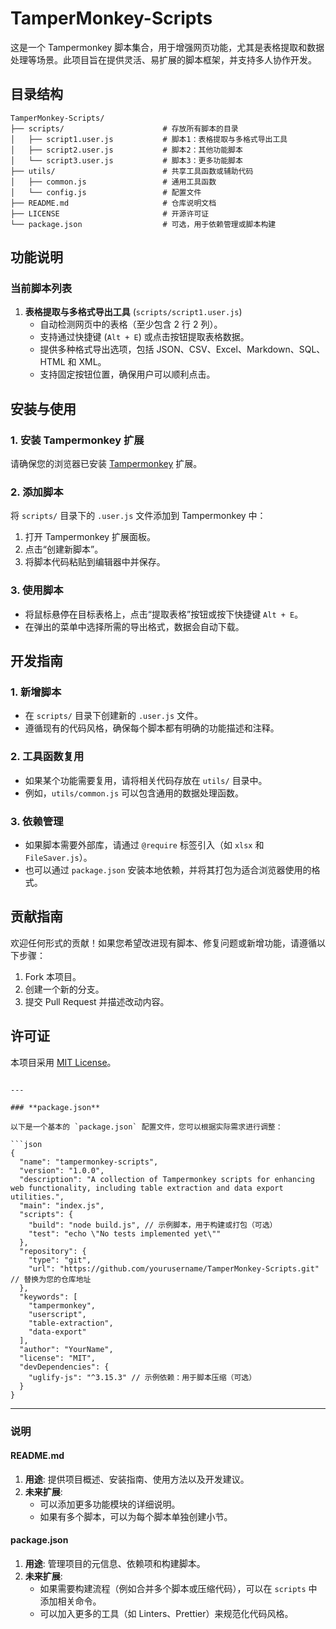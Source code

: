 ﻿
# TamperMonkey-Scripts

这是一个 Tampermonkey 脚本集合，用于增强网页功能，尤其是表格提取和数据处理等场景。此项目旨在提供灵活、易扩展的脚本框架，并支持多人协作开发。

## 目录结构

```
TamperMonkey-Scripts/
├── scripts/                      # 存放所有脚本的目录
│   ├── script1.user.js           # 脚本1：表格提取与多格式导出工具
│   ├── script2.user.js           # 脚本2：其他功能脚本
│   └── script3.user.js           # 脚本3：更多功能脚本
├── utils/                        # 共享工具函数或辅助代码
│   ├── common.js                 # 通用工具函数
│   └── config.js                 # 配置文件
├── README.md                     # 仓库说明文档
├── LICENSE                       # 开源许可证
└── package.json                  # 可选，用于依赖管理或脚本构建
```

## 功能说明

### 当前脚本列表

1. **表格提取与多格式导出工具** (`scripts/script1.user.js`)
   - 自动检测网页中的表格（至少包含 2 行 2 列）。
   - 支持通过快捷键 (`Alt + E`) 或点击按钮提取表格数据。
   - 提供多种格式导出选项，包括 JSON、CSV、Excel、Markdown、SQL、HTML 和 XML。
   - 支持固定按钮位置，确保用户可以顺利点击。

## 安装与使用

### 1. 安装 Tampermonkey 扩展
请确保您的浏览器已安装 [Tampermonkey](https://www.tampermonkey.net/) 扩展。

### 2. 添加脚本
将 `scripts/` 目录下的 `.user.js` 文件添加到 Tampermonkey 中：
   1. 打开 Tampermonkey 扩展面板。
   2. 点击“创建新脚本”。
   3. 将脚本代码粘贴到编辑器中并保存。

### 3. 使用脚本
- 将鼠标悬停在目标表格上，点击“提取表格”按钮或按下快捷键 `Alt + E`。
- 在弹出的菜单中选择所需的导出格式，数据会自动下载。

## 开发指南

### 1. 新增脚本
- 在 `scripts/` 目录下创建新的 `.user.js` 文件。
- 遵循现有的代码风格，确保每个脚本都有明确的功能描述和注释。

### 2. 工具函数复用
- 如果某个功能需要复用，请将相关代码存放在 `utils/` 目录中。
- 例如，`utils/common.js` 可以包含通用的数据处理函数。

### 3. 依赖管理
- 如果脚本需要外部库，请通过 `@require` 标签引入（如 `xlsx` 和 `FileSaver.js`）。
- 也可以通过 `package.json` 安装本地依赖，并将其打包为适合浏览器使用的格式。

## 贡献指南

欢迎任何形式的贡献！如果您希望改进现有脚本、修复问题或新增功能，请遵循以下步骤：
1. Fork 本项目。
2. 创建一个新的分支。
3. 提交 Pull Request 并描述改动内容。

## 许可证

本项目采用 [MIT License](LICENSE)。
```

---

### **package.json**

以下是一个基本的 `package.json` 配置文件，您可以根据实际需求进行调整：

```json
{
  "name": "tampermonkey-scripts",
  "version": "1.0.0",
  "description": "A collection of Tampermonkey scripts for enhancing web functionality, including table extraction and data export utilities.",
  "main": "index.js",
  "scripts": {
    "build": "node build.js", // 示例脚本，用于构建或打包（可选）
    "test": "echo \"No tests implemented yet\""
  },
  "repository": {
    "type": "git",
    "url": "https://github.com/yourusername/TamperMonkey-Scripts.git" // 替换为您的仓库地址
  },
  "keywords": [
    "tampermonkey",
    "userscript",
    "table-extraction",
    "data-export"
  ],
  "author": "YourName",
  "license": "MIT",
  "devDependencies": {
    "uglify-js": "^3.15.3" // 示例依赖：用于脚本压缩（可选）
  }
}
```

---

### 说明

#### **README.md**
1. **用途**: 提供项目概述、安装指南、使用方法以及开发建议。
2. **未来扩展**:
   - 可以添加更多功能模块的详细说明。
   - 如果有多个脚本，可以为每个脚本单独创建小节。

#### **package.json**
1. **用途**: 管理项目的元信息、依赖项和构建脚本。
2. **未来扩展**:
   - 如果需要构建流程（例如合并多个脚本或压缩代码），可以在 `scripts` 中添加相关命令。
   - 可以加入更多的工具（如 Linters、Prettier）来规范化代码风格。

